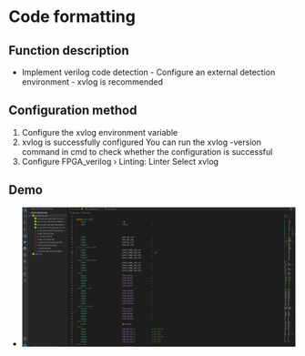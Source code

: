 

# Code formatting

## Function description

- Implement verilog code detection - Configure an external detection environment - xvlog is recommended

## Configuration method
1. Configure the xvlog environment variable
2. xvlog is successfully configured You can run the xvlog -version command in cmd to check whether the configuration is successful
3. Configure FPGA_verilog › Linting: Linter Select xvlog

## Demo
- ![](../../vivado/linter/3.gif)